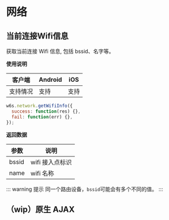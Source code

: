 # 网络

## 当前连接Wifi信息
<!-- OK -->
获取当前连接 Wifi 信息, 包括 bssid、名字等。

**使用说明**

| 客户端   | Android | iOS  |
| -------- | ------- | ---- |
| 支持情况 | 支持  | 支持 |


```js
w6s.network.getWifiInfo({
  success: function(res) {},
  fail: function(err) {},
});
```

**返回数据**

| 参数 | 说明 |
| - | - | 
| bssid | wifi 接入点标识  |
| name | wifi 名称  |

::: warning 提示
同一个路由设备，`bssid`可能会有多个不同的值。
:::

## （wip）原生 AJAX